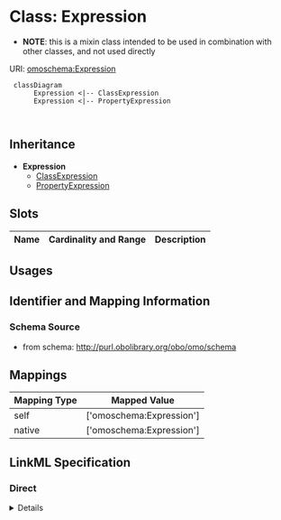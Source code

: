 # Class: Expression



* __NOTE__: this is a mixin class intended to be used in combination with other classes, and not used directly


URI: [omoschema:Expression](http://purl.obolibrary.org/obo/schema/Expression)




```{mermaid}
 classDiagram
      Expression <|-- ClassExpression
      Expression <|-- PropertyExpression
      
      
```





## Inheritance
* **Expression**
    * [ClassExpression](ClassExpression.md)
    * [PropertyExpression](PropertyExpression.md)



## Slots

| Name | Cardinality and Range  | Description  |
| ---  | ---  | --- |


## Usages



## Identifier and Mapping Information







### Schema Source


* from schema: http://purl.obolibrary.org/obo/omo/schema







## Mappings

| Mapping Type | Mapped Value |
| ---  | ---  |
| self | ['omoschema:Expression'] |
| native | ['omoschema:Expression'] |


## LinkML Specification

<!-- TODO: investigate https://stackoverflow.com/questions/37606292/how-to-create-tabbed-code-blocks-in-mkdocs-or-sphinx -->

### Direct

<details>
```yaml
name: Expression
from_schema: http://purl.obolibrary.org/obo/omo/schema
rank: 1000
mixin: true

```
</details>

### Induced

<details>
```yaml
name: Expression
from_schema: http://purl.obolibrary.org/obo/omo/schema
rank: 1000
mixin: true

```
</details>